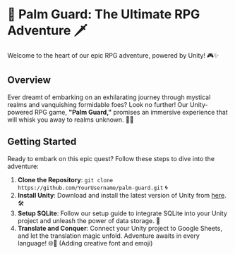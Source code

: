 # 🌴 Palm Guard: The Ultimate RPG Adventure 🗡️

Welcome to the heart of our epic RPG adventure, powered by Unity! 🎮✨

## Overview

Ever dreamt of embarking on an exhilarating journey through mystical realms and vanquishing formidable foes? Look no further! Our Unity-powered RPG game, **"Palm Guard,"** promises an immersive experience that will whisk you away to realms unknown. 🏰🔮


## Getting Started

Ready to embark on this epic quest? Follow these steps to dive into the adventure:

1. **Clone the Repository**: `git clone https://github.com/YourUsername/palm-guard.git` 🌀
2. **Install Unity**: Download and install the latest version of Unity from [here](https://unity.com/). 🛠️
3. **Setup SQLite**: Follow our setup guide to integrate SQLite into your Unity project and unleash the power of data storage. 🔧
4. **Translate and Conquer**: Connect your Unity project to Google Sheets, and let the translation magic unfold. Adventure awaits in every language! 🌐🌟 (Adding creative font and emoji)
